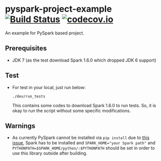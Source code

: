# pyspark-project-example [![Build Status](https://travis-ci.org/HyukjinKwon/pyspark-project-example.svg?branch=master)](https://travis-ci.org/HyukjinKwon/pyspark-project-example) [![codecov.io](https://codecov.io/github/HyukjinKwon/pyspark-project-example/coverage.svg?branch=master)](https://codecov.io/github/HyukjinKwon/pyspark-project-example?branch=master)

An example for PySpark based project.

## Prerequisites

- JDK 7 (as the test download Spark 1.6.0 which dropped JDK 6 support)

## Test

- For test in your local, just run below:

    ```
    ./dev/run_tests
    ```

    This contains some codes to download Spark 1.6.0 to run tests. So, it is okay to run the script without some specific modifications.

## Warnings

- As currently PySpark cannot be installed via `pip install` due to [this issue](https://issues.apache.org/jira/browse/SPARK-1267),
Spark has to be installed and `SPARK_HOME="your Spark path"` and `PYTHONPATH=$SPARK_HOME/python/:$PYTHONPATH` should be set in order to use this library outside after building.
